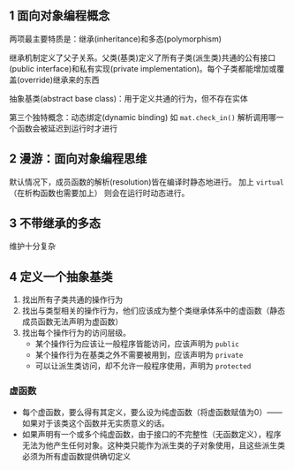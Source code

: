 ## 1 面向对象编程概念

两项最主要特质是：继承(inheritance)和多态(polymorphism)

继承机制定义了父子关系。父类(基类)定义了所有子类(派生类)共通的公有接口(public interface)和私有实现(private implementation)。每个子类都能增加或覆盖(override)继承来的东西

抽象基类(abstract base class)：用于定义共通的行为，但不存在实体

第三个独特概念：动态绑定(dynamic binding)
如 `mat.check_in()` 解析调用哪一个函数会被延迟到运行时才进行

## 2 漫游：面向对象编程思维

默认情况下，成员函数的解析(resolution)皆在编译时静态地进行。
加上 ``virtual``（在析构函数也需要加上） 则会在运行时动态进行。

## 3 不带继承的多态

维护十分复杂

## 4 定义一个抽象基类

1. 找出所有子类共通的操作行为
2. 找出与类型相关的操作行为，他们应该成为整个类继承体系中的虚函数（静态成员函数无法声明为虚函数）
3. 找出每个操作行为的访问层级。
   - 某个操作行为应该让一般程序皆能访问，应该声明为 ``public``
   - 某个操作行为在基类之外不需要被用到，应该声明为 ``private``
   - 可以让派生类访问，却不允许一般程序使用，声明为 ``protected``
  
### 虚函数
- 每个虚函数，要么得有其定义，要么设为纯虚函数（将虚函数赋值为0）——如果对于该类这个函数并无实质意义的话。
- 如果声明有一个或多个纯虚函数，由于接口的不完整性（无函数定义），程序无法为他产生任何对象。这种类只能作为派生类的子对象使用，且这些派生类必须为所有虚函数提供确切定义